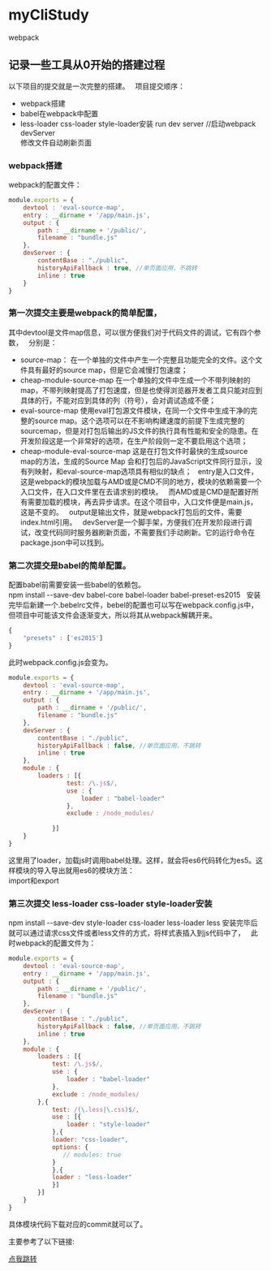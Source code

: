 # myCliStudy
webpack 
##  记录一些工具从0开始的搭建过程  
以下项目的提交就是一次完整的搭建。  
项目提交顺序：  
 - webpack搭建  
 - babel在webpack中配置  
 - less-loader css-loader style-loader安装 
run dev server  //启动webpack devServer  
修改文件自动刷新页面  
### webpack搭建
webpack的配置文件：  
```javascript
module.exports = {
	devtool : 'eval-source-map',
	entry : __dirname + '/app/main.js',
	output : {
		path : __dirname + '/public/',
		filename : "bundle.js"
	},
	devServer : {
		contentBase : "./public",
		historyApiFallback : true, //单页面应用，不跳转
		inline : true	
	}
}
```

### 第一次提交主要是webpack的简单配置，  
其中devtool是文件map信息，可以很方便我们对于代码文件的调试，它有四个参数，  
分别是：  
- source-map：	在一个单独的文件中产生一个完整且功能完全的文件。这个文件具有最好的source map，但是它会减慢打包速度；  
- cheap-module-source-map	在一个单独的文件中生成一个不带列映射的map，不带列映射提高了打包速度，但是也使得浏览器开发者工具只能对应到具体的行，不能对应到具体的列（符号），会对调试造成不便；  
- eval-source-map	使用eval打包源文件模块，在同一个文件中生成干净的完整的source map。这个选项可以在不影响构建速度的前提下生成完整的sourcemap，但是对打包后输出的JS文件的执行具有性能和安全的隐患。在开发阶段这是一个非常好的选项，在生产阶段则一定不要启用这个选项；  
- cheap-module-eval-source-map 这是在打包文件时最快的生成source map的方法，生成的Source Map 会和打包后的JavaScript文件同行显示，没有列映射，和eval-source-map选项具有相似的缺点；  
entry是入口文件，这是webpack的模块加载与AMD或是CMD不同的地方，模块的依赖需要一个入口文件，在入口文件里在去请求别的模块。  
而AMD或是CMD是配置好所有需要加载的模块，再去异步请求。在这个项目中，入口文件便是main.js，这是不变的。  
output是输出文件，就是webpack打包后的文件，需要index.html引用。  
devServer是一个脚手架，方便我们在开发阶段进行调试，改变代码同时服务器刷新页面，不需要我们手动刷新。它的运行命令在package.json中可以找到。  
### 第二次提交是babel的简单配置。  
配置babel前需要安装一些babel的依赖包。  
npm install --save-dev babel-core babel-loader babel-preset-es2015  
安装完毕后新建一个.bebelrc文件，bebel的配置也可以写在webpack.config.js中，但项目中可能该文件会逐渐变大，所以将其从webpack解耦开来。  
``` javascript
{
	"presets" : ['es2015']
}
```
此时webpack.config.js会变为。    
```javascript
module.exports = {
	devtool : 'eval-source-map',
	entry : __dirname + '/app/main.js',
	output : {
		path : __dirname + '/public/',
		filename : "bundle.js"
	},
	devServer : {
		contentBase : "./public",
		historyApiFallback : false, //单页面应用，不跳转
		inline : true	
	},
	module : {
		loaders : [{
				test: /\.js$/,
				use : {
					loader : "babel-loader"
				},
				exclude : /node_modules/
            		
			}]
	}
}
```
这里用了loader，加载js时调用babel处理。这样，就会将es6代码转化为es5。这样模块的导入导出就用es6的模块方法：  
import和export
### 第三次提交 less-loader css-loader style-loader安装 
npm install --save-dev style-loader css-loader less-loader less
安装完毕后就可以通过请求css文件或者less文件的方式，将样式表插入到js代码中了，  
此时webpack的配置文件为：
```javascript
module.exports = {
	devtool : 'eval-source-map',
	entry : __dirname + '/app/main.js',
	output : {
		path : __dirname + '/public/',
		filename : "bundle.js"
	},
	devServer : {
		contentBase : "./public",
		historyApiFallback : false, //单页面应用，不跳转
		inline : true	
	},
	module : {
		loaders : [{
			test: /\.js$/,
			use : {
				loader : "babel-loader"
			},
			exclude : /node_modules/
		},{
			test: /(\.less|\.css)$/,
			use : [{
				loader : "style-loader"
			},{
			loader: "css-loader",
			options: {
			   // modules: true
			}
		    },{
			loader : "less-loader"
		    }]
		}]
	}
}
```
具体模块代码下载对应的commit就可以了。  

主要参考了以下链接:  

[点我跳转](http://www.jianshu.com/p/42e11515c10f) 
